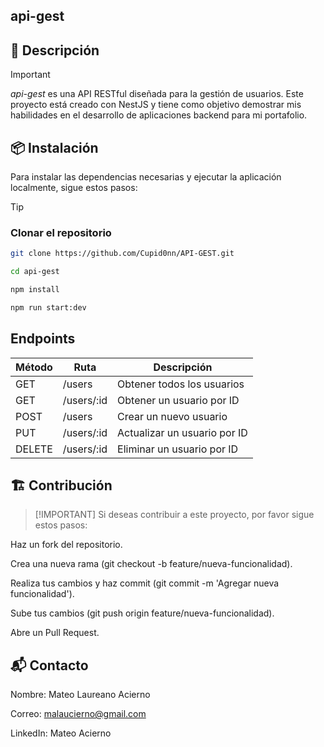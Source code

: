 ## api-gest

## 📌 Descripción

> [!IMPORTANT]
> 
_api-gest_ es una API RESTful diseñada para la gestión de usuarios. Este proyecto está creado con NestJS y tiene como objetivo demostrar mis habilidades en el desarrollo de aplicaciones backend para mi portafolio.

## 📦 Instalación

Para instalar las dependencias necesarias y ejecutar la aplicación localmente, sigue estos pasos:

> [!TIP]

### Clonar el repositorio

```bash
git clone https://github.com/Cupid0nn/API-GEST.git

cd api-gest

npm install

npm run start:dev

```


## Endpoints

| Método | Ruta          | Descripción                  |
|--------|---------------|------------------------------|
| GET    | /users        | Obtener todos los usuarios   |
| GET    | /users/:id    | Obtener un usuario por ID    |
| POST   | /users        | Crear un nuevo usuario       |
| PUT    | /users/:id    | Actualizar un usuario por ID |
| DELETE | /users/:id    | Eliminar un usuario por ID   |

## 🏗 Contribución
> [!IMPORTANT] Si deseas contribuir a este proyecto, por favor sigue estos pasos:

Haz un fork del repositorio.

Crea una nueva rama (git checkout -b feature/nueva-funcionalidad).

Realiza tus cambios y haz commit (git commit -m 'Agregar nueva funcionalidad').

Sube tus cambios (git push origin feature/nueva-funcionalidad).

Abre un Pull Request.

## 📬 Contacto
Nombre: Mateo Laureano Acierno

Correo: malaucierno@gmail.com

LinkedIn: Mateo Acierno
